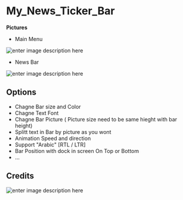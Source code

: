 # My_News_Ticker_Bar

**Pictures**

 - Main Menu

![enter image description here](https://image.ibb.co/n8Jijy/2018_07_02_11_51_25.png)

 - News Bar
 
![enter image description here](https://image.ibb.co/iG2XcJ/2018_07_02_11_53_21.png)

## Options

 - Chagne Bar size and Color
 - Chagne Text Font
 - Chagne Bar Picture ( Picture size need to be same hieght with bar height)
 - Splitt text in Bar by picture as you wont
 - Animation Speed and direction 
 - Support "Arabic" [RTL / LTR]
 - Bar Position with dock in screen On Top or Bottom
 - ...

## Credits
![enter image description here](https://image.ibb.co/hiNwnJ/2018_07_02_12_06_19.png)
